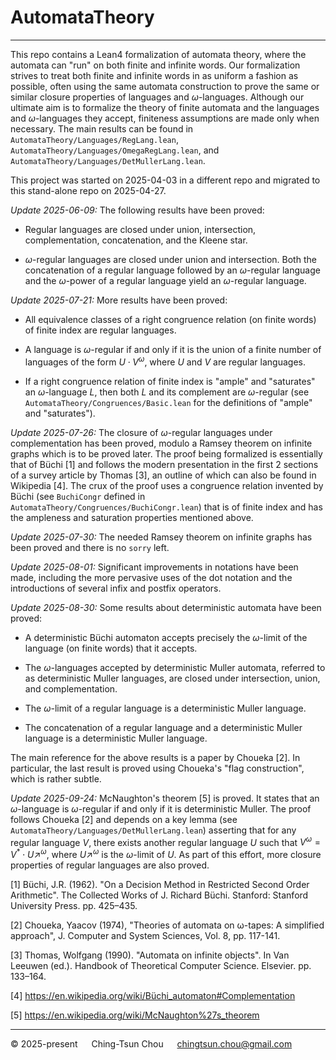 
# AutomataTheory

--------------------------------

This repo contains a Lean4 formalization of automata theory,
where the automata can "run" on both finite and infinite words.
Our formalization strives to treat both finite and infinite words in
as uniform a fashion as possible, often using the same automata
construction to prove the same or similar closure properties
of languages and $\omega$-languages.
Although our ultimate aim is to formalize the theory of finite
automata and the languages and $\omega$-languages they accept,
finiteness assumptions are made only when necessary.
The main results can be found in `AutomataTheory/Languages/RegLang.lean`,
`AutomataTheory/Languages/OmegaRegLang.lean`, and `AutomataTheory/Languages/DetMullerLang.lean`.

This project was started on 2025-04-03 in a different repo and
migrated to this stand-alone repo on 2025-04-27.

*Update 2025-06-09:* The following results have been proved:

* Regular languages are closed under union, intersection, complementation,
  concatenation, and the Kleene star.

* $\omega$-regular languages are closed under union and intersection.
  Both the concatenation of a regular language followed by an $\omega$-regular language
  and the $\omega$-power of a regular language yield an $\omega$-regular language.

*Update 2025-07-21:* More results have been proved:

* All equivalence classes of a right congruence relation (on finite words)
  of finite index are regular languages.

* A language is $\omega$-regular if and only if it is the union of a finite
  number of languages of the form $U \cdot V^\omega$, where $U$ and $V$ are
  regular languages.

* If a right congruence relation of finite index is "ample" and "saturates"
  an $\omega$-language $L$, then both $L$ and its complement are $\omega$-regular
  (see `AutomataTheory/Congruences/Basic.lean` for the definitions of "ample" and "saturates").

*Update 2025-07-26:* The closure of $\omega$-regular languages under complementation
has been proved, modulo a Ramsey theorem on infinite graphs which is to be proved later.
The proof being formalized is essentially that of Büchi [1] and follows the modern
presentation in the first 2 sections of a survey article by Thomas [3], an outline
of which can also be found in Wikipedia [4].
The crux of the proof uses a congruence relation invented by Büchi
(see `BuchiCongr` defined in `AutomataTheory/Congruences/BuchiCongr.lean`)
that is of finite index and has the ampleness and saturation properties
mentioned above.

*Update 2025-07-30:* The needed Ramsey theorem on infinite graphs has been proved
and there is no `sorry` left.

*Update 2025-08-01:* Significant improvements in notations have been made,
including the more pervasive uses of the dot notation and the introductions of
several infix and postfix operators.

*Update 2025-08-30:* Some results about deterministic automata have been proved:

* A deterministic Büchi automaton accepts precisely the $\omega$-limit of the
  language (on finite words) that it accepts.

* The $\omega$-languages accepted by deterministic Muller automata, referred
  to as deterministic Muller languages, are closed under intersection, union,
  and complementation.

* The $\omega$-limit of a regular language is a deterministic Muller language.

* The concatenation of a regular language and a deterministic Muller language is
  a deterministic Muller language.

The main reference for the above results is a paper by Choueka [2].  In particular,
the last result is proved using Choueka's "flag construction", which is rather subtle.

*Update 2025-09-24:* McNaughton's theorem [5] is proved.  It states that
an $\omega$-language is $\omega$-regular if and only if it is deterministic Muller.
The proof follows Choueka [2] and depends on a key lemma (see `AutomataTheory/Languages/DetMullerLang.lean`)
asserting that for any regular language $V$, there exists another regular language $U$
such that $V^\omega = V^\ast \cdot U\nearrow^\omega$, where $U\nearrow^\omega$ is
the $\omega$-limit of $U$.  As part of this effort, more closure properties of
regular languages are also proved.

[1] Büchi, J.R. (1962). "On a Decision Method in Restricted Second Order Arithmetic".
    The Collected Works of J. Richard Büchi. Stanford: Stanford University Press. pp. 425–435.

[2] Choueka, Yaacov (1974), "Theories of automata on ω-tapes: A simplified approach",
    J. Computer and System Sciences, Vol. 8, pp. 117-141.

[3] Thomas, Wolfgang (1990). "Automata on infinite objects". In Van Leeuwen (ed.).
    Handbook of Theoretical Computer Science. Elsevier. pp. 133–164.

[4] https://en.wikipedia.org/wiki/Büchi_automaton#Complementation

[5] https://en.wikipedia.org/wiki/McNaughton%27s_theorem

--------------------------------

&copy; 2025-present &emsp; Ching-Tsun Chou &emsp; <chingtsun.chou@gmail.com>
